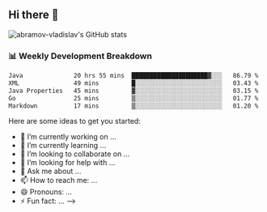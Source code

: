 ## Hi there 👋
![abramov-vladislav's GitHub stats](https://github-readme-stats.vercel.app/api?username=abramov-vladislav&theme=dark&show_icons=true)

### 📊 Weekly Development Breakdown

<!--START_SECTION:waka-->

```txt
Java              20 hrs 55 mins  █████████████████████▓░░░   86.79 %
XML               49 mins         █░░░░░░░░░░░░░░░░░░░░░░░░   03.43 %
Java Properties   45 mins         ▓░░░░░░░░░░░░░░░░░░░░░░░░   03.15 %
Go                25 mins         ▒░░░░░░░░░░░░░░░░░░░░░░░░   01.77 %
Markdown          17 mins         ▒░░░░░░░░░░░░░░░░░░░░░░░░   01.20 %
```

<!--END_SECTION:waka-->


Here are some ideas to get you started:

- 🔭 I’m currently working on ...
- 🌱 I’m currently learning ...
- 👯 I’m looking to collaborate on ...
- 🤔 I’m looking for help with ...
- 💬 Ask me about ...
- 📫 How to reach me: ...
- 😄 Pronouns: ...
- ⚡ Fun fact: ...
-->
